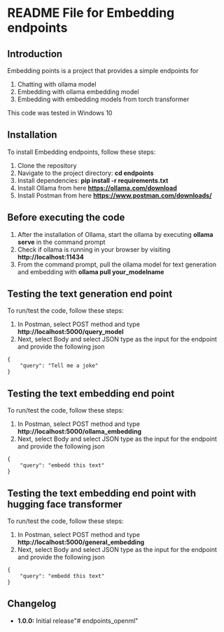 # **README File for Embedding endpoints**

## **Introduction**
Embedding points is a project that provides a simple endpoints for 

1. Chatting with ollama model
2. Embedding with ollama embedding model
3. Embedding with embedding models from torch transformer 

This code was tested in Windows 10



## **Installation**

To install Embedding endpoints, follow these steps:

1. Clone the repository 
2. Navigate to the project directory: **cd endpoints**
3. Install dependencies: **pip install -r requirements.txt**
4. Install Ollama from here **https://ollama.com/download**
5. Install Postman from here **https://www.postman.com/downloads/**

## **Before executing the code**

1. After the installation of Ollama, start the ollama by executing **ollama serve** in the command prompt
2. Check if ollama is running in your browser by visiting **http://localhost:11434**
3. From the command prompt, pull the ollama model for text generation and embedding with **ollama pull your_modelname**

## **Testing the text generation end point**
To run/test the code, follow these steps:

1. In Postman,  select POST method and type **http://localhost:5000/query_model**
2. Next, select Body and select JSON type as the input for the endpoint and provide the following json 

```
{
    "query": "Tell me a joke"
}
```

## **Testing the text embedding end point**
To run/test the code, follow these steps:

1. In Postman,  select POST method and type **http://localhost:5000/ollama_embedding**
2. Next, select Body and select JSON type as the input for the endpoint and provide the following json 

```
{
    "query": "embedd this text"
}
```

## **Testing the text embedding end point with hugging face transformer**
To run/test the code, follow these steps:

1. In Postman,  select POST method and type **http://localhost:5000/general_embedding**
2. Next, select Body and select JSON type as the input for the endpoint and provide the following json 

```
{
    "query": "embedd this text"
}
```



## **Changelog**

- **1.0.0:** Initial release"# endpoints_openml" 
